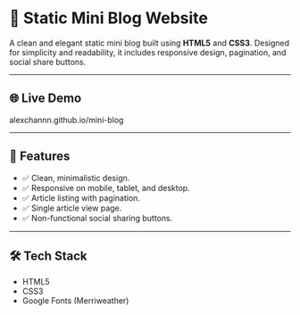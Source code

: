 # 📖 Static Mini Blog Website

A clean and elegant static mini blog built using **HTML5** and **CSS3**. Designed for simplicity and readability, it includes responsive design, pagination, and social share buttons.

---

## 🌐 **Live Demo**
alexchannn.github.io/mini-blog

---

## 🚀 **Features**

- ✅ Clean, minimalistic design.
- ✅ Responsive on mobile, tablet, and desktop.
- ✅ Article listing with pagination.
- ✅ Single article view page.
- ✅ Non-functional social sharing buttons.

---

## 🛠️ **Tech Stack**

- HTML5
- CSS3
- Google Fonts (Merriweather)
